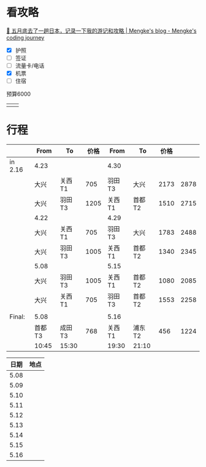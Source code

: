 
# 看攻略

[🗼 五月底去了一趟日本，记录一下我的游记和攻略 | Mengke's blog - Mengke's coding journey](https://www.mengke.me/blog/202405/Travels_In_Japan)

- [x] 护照
- [ ] 签证
- [ ] 流量卡/电话
- [x] 机票
- [ ] 住宿

预算6000

|     |     |
| --- | --- |
|     |     |

# 行程

|         | From  | To    | 价格   | From  | To    | 价格   |      |
| ------- | ----- | ----- | ---- | ----- | ----- | ---- | ---- |
| in 2.16 | 4.23  |       |      | 4.30  |       |      |      |
|         | 大兴    | 关西T1  | 705  | 羽田T3  | 大兴    | 2173 | 2878 |
|         | 大兴    | 羽田T3  | 1205 | 关西T1  | 首都T2  | 1510 | 2715 |
|         | 4.22  |       |      | 4.29  |       |      |      |
|         | 大兴    | 关西T1  | 705  | 羽田T3  | 大兴    | 1783 | 2488 |
|         | 大兴    | 羽田T3  | 1005 | 关西T1  | 首都T2  | 1340 | 2345 |
|         | 5.08  |       |      | 5.15  |       |      |      |
|         | 大兴    | 羽田T3  | 1005 | 关西T1  | 首都T2  | 1080 | 2085 |
|         | 大兴    | 关西T1  | 705  | 羽田T3  | 首都T2  | 1553 | 2258 |
|         |       |       |      |       |       |      |      |
| Final:  | 5.08  |       |      | 5.16  |       |      |      |
|         | 首都T3  | 成田T3  | 768  | 关西T1  | 浦东T2  | 456  | 1224 |
|         | 10:45 | 15:30 |      | 19:30 | 21:10 |      |      |



| 日期   | 地点  |
| ---- | --- |
| 5.08 |     |
| 5.09 |     |
| 5.10 |     |
| 5.11 |     |
| 5.12 |     |
| 5.13 |     |
| 5.14 |     |
| 5.15 |     |
| 5.16 |     |





